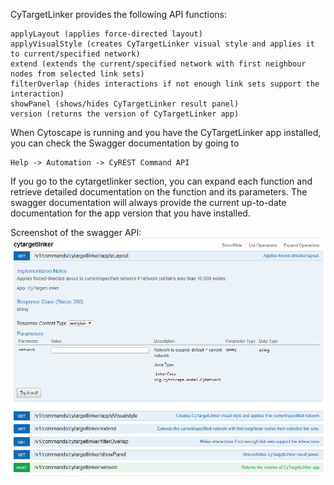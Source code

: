 CyTargetLinker provides the following API functions:
```
applyLayout (applies force-directed layout)
applyVisualStyle (creates CyTargetLinker visual style and applies it to current/specified network)
extend (extends the current/specified network with first neighbour nodes from selected link sets)
filterOverlap (hides interactions if not enough link sets support the interaction)
showPanel (shows/hides CyTargetLinker result panel)
version (returns the version of CyTargetLinker app)
```

When Cytoscape is running and you have the CyTargetLinker app installed, you can check the Swagger documentation by going to

```
Help -> Automation -> CyREST Command API
```

If you go to the cytargetlinker section, you can expand each function and retrieve detailed documentation on the function and its parameters. The swagger documentation will always provide the current up-to-date documentation for the app version that you have installed.

Screenshot of the swagger API:
![CyTargetLinker API](../images/cytargetlinker-API.png)

